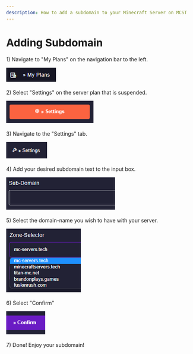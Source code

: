 ```yaml
---
description: How to add a subdomain to your Minecraft Server on MCST
---
```


# Adding Subdomain

1\) Navigate to "My Plans" on the navigation bar to the left.

![](<../.gitbook/assets/image (12).png>)\
\
2\) Select "Settings" on the server plan that is suspended.

![](<../.gitbook/assets/image (38).png>)\
\
3\) Navigate to the "Settings" tab.

![](<../.gitbook/assets/image (3).png>)\
\
4\) Add your desired subdomain text to the input box.

![](<../.gitbook/assets/image (25).png>)\
\
5\) Select the domain-name you wish to have with your server.

![](<../.gitbook/assets/image (31).png>)\
\
6\) Select "Confirm"

![](<../.gitbook/assets/image (42).png>)\
\
7\) Done! Enjoy your subdomain!
